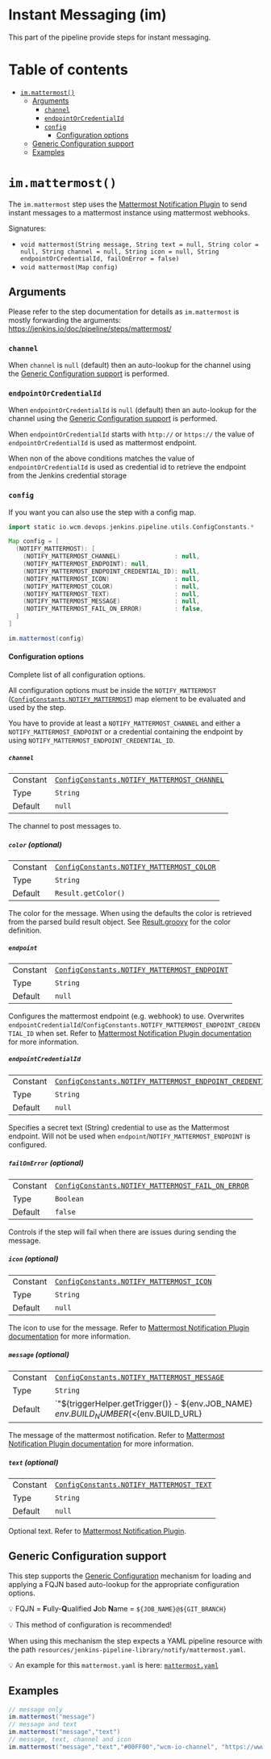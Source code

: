 # Instant Messaging (im)

This part of the pipeline provide steps for instant messaging.

# Table of contents

* [`im.mattermost()`](#immattermost)
  * [Arguments](#arguments)
    * [`channel`](#channel)
    * [`endpointOrCredentialId`](#endpointorcredentialid)
    * [`config`](#config)
       * [Configuration options](#configuration-options)
  * [Generic Configuration support](#generic-configuration-support)
  * [Examples](#examples)

# `im.mattermost()`

The `im.mattermost` step uses the
[Mattermost Notification Plugin](https://plugins.jenkins.io/mattermost)
to send instant messages to a mattermost instance using mattermost
webhooks.

Signatures:
* `void mattermost(String message, String text = null, String
color = null, String channel = null, String icon = null, String
endpointOrCredentialId, failOnError = false)`
* `void mattermost(Map config)`

## Arguments

Please refer to the step documentation for details as `im.mattermost` is
mostly forwarding the arguments:
https://jenkins.io/doc/pipeline/steps/mattermost/

### `channel`

When `channel` is `null` (default) then an auto-lookup for the channel
using the
[Generic Configuration support](#generic-configuration-support) is
performed.

### `endpointOrCredentialId`

When `endpointOrCredentialId` is `null` (default) then an auto-lookup for the channel
using the
[Generic Configuration support](#generic-configuration-support) is
performed.

When `endpointOrCredentialId` starts with `http://` or `https://` the
value of `endpointOrCredentialId` is used as mattermost endpoint.

When non of the above conditions matches the value of
`endpointOrCredentialId` is used as credential id to retrieve the
endpoint from the Jenkins credential storage

### `config`

If you want you can also use the step with a config map.

```groovy
import static io.wcm.devops.jenkins.pipeline.utils.ConfigConstants.*

Map config = [
  (NOTIFY_MATTERMOST): [
    (NOTIFY_MATTERMOST_CHANNEL)               : null,
    (NOTIFY_MATTERMOST_ENDPOINT): null,
    (NOTIFY_MATTERMOST_ENDPOINT_CREDENTIAL_ID): null,
    (NOTIFY_MATTERMOST_ICON)                  : null,
    (NOTIFY_MATTERMOST_COLOR)                 : null,
    (NOTIFY_MATTERMOST_TEXT)                  : null,
    (NOTIFY_MATTERMOST_MESSAGE)               : null,
    (NOTIFY_MATTERMOST_FAIL_ON_ERROR)         : false,
  ]
]

im.mattermost(config)
```
#### Configuration options

Complete list of all configuration options.

All configuration options must be inside the `NOTIFY_MATTERMOST`
([`ConfigConstants.NOTIFY_MATTERMOST`](../src/io/wcm/devops/jenkins/pipeline/utils/ConfigConstants.groovy))
map element to be evaluated and used by the step.

You have to provide at least a `NOTIFY_MATTERMOST_CHANNEL` and either a
`NOTIFY_MATTERMOST_ENDPOINT` or a credential containing the endpoint by
using `NOTIFY_MATTERMOST_ENDPOINT_CREDENTIAL_ID`.

##### `channel`
|||
|---|---|
|Constant|[`ConfigConstants.NOTIFY_MATTERMOST_CHANNEL`](../src/io/wcm/devops/jenkins/pipeline/utils/ConfigConstants.groovy)|
|Type|`String`|
|Default|`null`|

The channel to post messages to.

##### `color` (optional)
|||
|---|---|
|Constant|[`ConfigConstants.NOTIFY_MATTERMOST_COLOR`](../src/io/wcm/devops/jenkins/pipeline/utils/ConfigConstants.groovy)|
|Type|`String`|
|Default|`Result.getColor()`|

The color for the message. When using the defaults the color is retrieved from the parsed build result object.
See [Result.groovy](../src/io/wcm/devops/jenkins/pipeline/model/Result.groovy) for the color definition.

##### `endpoint`
|||
|---|---|
|Constant|[`ConfigConstants.NOTIFY_MATTERMOST_ENDPOINT`](../src/io/wcm/devops/jenkins/pipeline/utils/ConfigConstants.groovy)|
|Type|`String`|
|Default|`null`|

Configures the mattermost endpoint (e.g. webhook) to use. Overwrites
`endpointCredentialId`/`ConfigConstants.NOTIFY_MATTERMOST_ENDPOINT_CREDENTIAL_ID`
when set. Refer to
[Mattermost Notification Plugin documentation](https://jenkins.io/doc/pipeline/steps/mattermost/)
for more information.

##### `endpointCredentialId`
|||
|---|---|
|Constant|[`ConfigConstants.NOTIFY_MATTERMOST_ENDPOINT_CREDENTIAL_ID`](../src/io/wcm/devops/jenkins/pipeline/utils/ConfigConstants.groovy)|
|Type|`String`|
|Default|`null`|

Specifies a secret text (String) credential to use as the Mattermost
endpoint. Will not be used when `endpoint`/`NOTIFY_MATTERMOST_ENDPOINT`
is configured.

##### `failOnError`  (optional)
|||
|---|---|
|Constant|[`ConfigConstants.NOTIFY_MATTERMOST_FAIL_ON_ERROR`](../src/io/wcm/devops/jenkins/pipeline/utils/ConfigConstants.groovy)|
|Type|`Boolean`|
|Default|`false`|

Controls if the step will fail when there are issues during sending the
message.

##### `icon` (optional)
|||
|---|---|
|Constant|[`ConfigConstants.NOTIFY_MATTERMOST_ICON`](../src/io/wcm/devops/jenkins/pipeline/utils/ConfigConstants.groovy)|
|Type|`String`|
|Default|`null`|

The icon to use for the message. Refer to
[Mattermost Notification Plugin documentation](https://jenkins.io/doc/pipeline/steps/mattermost/)
for more information.

##### `message` (optional)
|||
|---|---|
|Constant|[`ConfigConstants.NOTIFY_MATTERMOST_MESSAGE`](../src/io/wcm/devops/jenkins/pipeline/utils/ConfigConstants.groovy)|
|Type|`String`|
|Default|`"${triggerHelper.getTrigger()} - ${env.JOB_NAME} ${env.BUILD_NUMBER} (<${env.BUILD_URL}|Open>)"`|

The message of the mattermost notification. Refer to
[Mattermost Notification Plugin documentation](https://jenkins.io/doc/pipeline/steps/mattermost/)
for more information.

##### `text` (optional)
|||
|---|---|
|Constant|[`ConfigConstants.NOTIFY_MATTERMOST_TEXT`](../src/io/wcm/devops/jenkins/pipeline/utils/ConfigConstants.groovy)|
|Type|`String`|
|Default|`null`|

Optional text. Refer to
[Mattermost Notification Plugin](https://jenkins.io/doc/pipeline/steps/mattermost/).

## Generic Configuration support

This step supports the [Generic Configuration](../docs/generic-config.md)
mechanism for loading and applying a FQJN based auto-lookup for the
appropriate configuration options.

:bulb: FQJN = **F**ully-**Q**ualified **J**ob **N**ame =
`${JOB_NAME}@${GIT_BRANCH}`

:bulb: This method of configuration is recommended!

When using this mechanism the step expects a YAML pipeline resource with
the path `resources/jenkins-pipeline-library/notify/mattermost.yaml`.

:bulb: An example for this `mattermost.yaml` is here: [`mattermost.yaml`](../test/resources/jenkins-pipeline-library/config/notify/mattermost.yaml)

## Examples

```groovy
// message only 
im.mattermost("message")
// message and text
im.mattermost("message","text")
// message, text, channel and icon
im.mattermost("message","text","#00FF00","wcm-io-channel", "https://www.mattermost.org/wp-content/uploads/2016/04/icon.png")
```